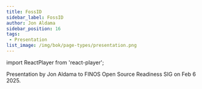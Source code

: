 ```yaml
---
title: FossID
sidebar_label: FossID 
author: Jon Aldama  
sidebar_position: 16
tags:
 - Presentation
list_image: /img/bok/page-types/presentation.png  
---
```


import ReactPlayer from 'react-player';

<link href="/css/presentation/web.css" rel="stylesheet"></link>

<Bio name="Jon Aldama" organisation="FossID" image="/img/people/JonAldama.jpeg">
Presentation by Jon Aldama to FINOS Open Source Readiness SIG on Feb 6 2025. 
</Bio>

<ReactPlayer playing controls width="100%" height="400px" url="https://www.finos.org/hubfs/Projects%20%2B%20SIGs/Open%20Source%20Readiness%20OSR/2[…]%20and%20Mitigating%20Risks%20Through%20Better%20Detection.mp4" />
